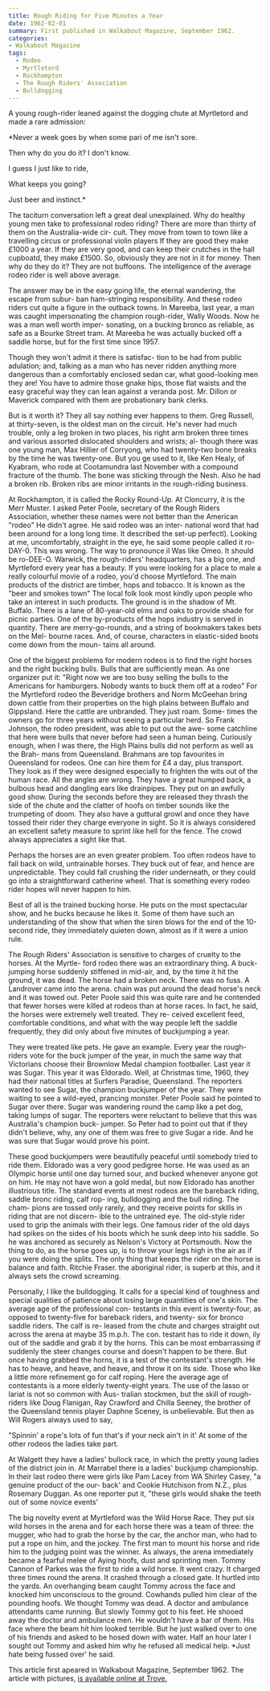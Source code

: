 ```yaml
---
title: Rough Riding for Five Minutes a Year
date: 1962-02-01
summary: First published in Walkabout Magazine, September 1962.
categories:
- Walkabout Magazine
tags:
  - Rodeo
  - Myrtletord
  - Rockhampton
  - The Rough Riders' Association
  - Bulldogging 
---
```


A young rough-rider leaned against the dogging chute at Myrtletord and made a rare admission: 

*Never a week goes by when some pari of me isn't sore. 

Then why do you do it? I don't know. 

I guess I just like to ride, 

What keeps you going? 

Just beer and instinct.* 

The taciturn conversation left a great deal unexplained. Why do healthy young men take to professional rodeo riding? There are more than thirty of them on the Australia-wide cir- cuit. They move from town to town like a travelling circus or professional violin players If they are good they make £1000 a year. If they are very good, and can keep their crutches in the hall cupboatd, they make £1500. So, obviously they are not in it for money. Then why do they do it? They are not buffoons. The intelligence of the average rodeo rider is well above average.

The answer may be in the easy going life, the eternal wandering, the escape from subur- ban ham-stringing responsibility. And these rodeo riders cut quite a figure in the outback towns. In Mareeba, last year, a man was caught impersonating the champion rough-rider, Wally Woods. Now he was a man well worth imper- sonating, on a bucking bronco as reliable, as safe as a Bourke Street tram. At Mareeba he was actually bucked off a saddle horse, but for the first time since 1957.

Though they won't admit it there is satisfac- tion to be had from public adulation; and, talking as a man who has never ridden anything more dangerous than a comfortably enclosed sedan car, what good-looking men they are! You have to admire those gnake hips, those flat waists and the easy graceful way they can lean against a veranda post. Mr. Dillon or Maverick compared with them are probationary bank clerks.

But is it worth it? They all say nothing ever happens to them. Greg Russell, at thirty-seven, is the oldest man on the circuit. He's never had much trouble, only a leg broken in two places, his right arm broken three times and various assorted dislocated shoulders and wrists; al- though there was one young man, Max Hillier of Corryong, who had twenty-two bone breaks by the time he was twenty-one. But you ge used to it, like Ken Healy, of Kyabram, who rode at Cootamundra last November with a compound fracture of the thumb. The bone was sticking through the Nesh. Also he had a broken rib. Broken ribs are minor irritants in the rough-riding business.


At Rockhampton, it is called the Rocky Round-Up. At Cloncurry, it is the Merr Muster. I asked Peter Poole, secretary of the Rough Riders Association, whether these names were not better than the American "rodeo" He didn't agree. He said rodeo was an inter- national word that had been around for a long long time. It described the set-up perfectl). Looking at me, uncomfortably, straight in the eye, he said some people called it ro-DAY-0. This was wrong. The way to pronounce il Was like Omeo. It should be ro-DEE-O. Warwick, the rough-riders' headquarters, has a big one, and Myrtleford every year has a beauty. If you were looking for a place to male a really colourful movie of a rodeo, you'd choose Myrtleford. The main products of the district are timber, hops and tobacco. It is known as the "beer and smokes town" The local folk look most kindly upon people who take an interest in such products. The ground is in the shadow of Mt. Buffalo. There is a lane of 80-year-old elms and oaks to provide shade for picnic parties. One of the by-products of the hops industry is served in quantity. There are merry-go-rounds, and a string of bookmakers takes bets on the Mel- bourne races. And, of course, characters in elastic-sided boots come down from the moun- tains all around.

One of the biggest problems for modern rodeos is to find the right horses and the right bucking bulls. Bulls that are sufficiently mean. As one organizer put it: "Right now we are too busy selling the bulls to the Americans for hamburgers. Nobody wants to buck them off at a rodeo" For the Myrtleford rodeo the Beveridge brothers and Norm McGeehan bring down cattle from their properties on the high plains between Buffalo and Gippsland. Here the cattle are unbranded. They just roam. Some- times the owners go for three years without seeing a particular herd. So Frank Johnson, the rodeo president, was able to put out the awe- some catchline that here were bulls that never before had seen a human being. Curiously enough, when I was there, the High Plains bulls did not perform as well as the Brah- mans from Queensland. Brahmans are top favourites in Oueensland for rodeos. One can hire them for £4 a day, plus transport. They look as if they were designed especially to frighten the wits out of the human race. All the angles are wrong. They have a great humped back, a bulbous head and dangling ears like drainpipes. They put on an awfully good show. During the seconds before they are released they thrash the side of the chute and the clatter of hoofs on timber sounds like the trumpeting of doom. They also have a guttural growl and once they have tossed their rider they charge everyone in sight. So it is always considered an excellent safety measure to sprint like hell for the fence. The crowd always appreciates a sight like that.

Perhaps the horses are an even greater problem. Too often rodeos have to fall back on wild, untrainable horses. They buck out of fear, and hence are unpredictable. They could fall crushing the rider underneath, or they could go into a straightforward catherine wheel. That is something every rodeo rider hopes will never happen to him.

Best of all is the trained bucking horse. He puts on the most spectacular show, and he bucks because he likes it. Some of them have such an understanding of the show that when the siren blows for the end of the 10-second ride, they immediately quieten down, almost as if it were a union rule.

The Rough Riders' Association is sensitive to charges of cruelty to the horses. At the Myrtle- ford rodeo there was an extraordinary thing. A buck-jumping horse suddenly stiffened in mid-air, and, by the time it hit the ground, it was dead. The horse had a broken neck. There was no fuss. A Landrover came into the arena. chain was put around the dead horse's neck and it was towed out. Peter Poole said this was quite rare and he contended that fewer horses were killed at rodeos than at horse races. In fact, he said, the horses were extremely well treated. They re- ceived excellent feed, comfortable conditions, and what with the way people left the saddle frequently, they did only about five minutes of buckjumping a year.

They were treated like pets. He gave an example. Every year the rough-riders vote for the buck jumper of the year, in much the same way that Victorians choose their Brownlow Medal champion footballer. Last year it was Sugar. This year it was Eldorado. Well, at Christmas time, 1960, they had their national titles at Surfers Paradise, Queensland. The reporters wanted to see Sugar, the champion buckjumper of the year. They were waiting to see a wild-eyed, prancing monster. Peter Poole said he pointed to Sugar over there. Sugar was wandering round the camp like a pet dog, taking lumps of sugar. The reporters were reluctant to believe that this was Australia's champion buck- jumper. So Peter had to point out that if they didn't believe, why, any one of them was free to give Sugar a ride. And he was sure that Sugar would prove his point.

These good buckjumpers were beautifully peaceful until somebody tried to ride them. Eldorado was a very good pedigree horse. He was used as an Olympic horse until one day turned sour, and bucked whenever anyone got on him. He may not have won a gold medal, but now Eldorado has another illustrious title. The standard events at mest rodeos are the bareback riding, saddle bronc riding, calf rop- ing, bulldogging and the bull riding. The cham- pions are tossed only rarely, and they receive points for skills in riding that are not discern- ible to the untrained eye. The old-style rider used to grip the animals with their legs. One famous rider of the old days had spikes on the sides of his boots which he sunk deep into his saddle. So he was anchored as securely as Nelson's Victory at Portsmouth. Now the thing to do, as the horse goes up, is to throw your legs high in the air as if you were doing the splits. The only thing that keeps the rider on the horse is balance and faith. Ritchie Fraser. the aboriginal rider, is superb at this, and it always sets the crowd screaming.

Personally, I like the bulldogging. It calls for a special kind of toughness and special qualities of patience about losing large quantities of one's skin. The average age of the professional con- testants in this event is twenty-four, as opposed to twenty-five for bareback riders, and twenty- six for bronco saddle riders. The calf is re- leased from the chute and charges straight out across the arena at maybe 35 m.p.h. The con. testant has to ride it down, ily out of the saddle and grab it by the horns. This can be most embarrassing if suddenly the steer changes course and doesn't happen to be there. But once having grabbed the horns, it is a test of the contestant's strength. He has to heave, and heave, and heave, and throw it on its side. Those who like a little more refinement go for calf roping. Here the average age of contestants is a more elderly twenty-eight years. The use of the lasso or lariat is not so common with Aus- tralian stockmen, but the skill of rough-riders like Doug Flanigan, Ray Crawford and Chilla Seeney, the brother of the Queensland tennis player Daphne Sceney, is unbelievable. But then as Will Rogers always used to say,

"Spinnin' a
rope's lots of fun
that's if your neck ain't
in it'
At some of the other rodeos the ladies take
part.

At Walgett they have a ladies' bullock race, in which the pretty young ladies of the district join in. At Marrabel there is a ladies' buckjump championship. In their last rodeo there were girls like Pam Lacey from WA Shirley Casey, "a genuine product of the our- back' and Cookie Hutchison from N.Z., plus Rosemary Duggan. As one reporter put it, "these girls would shake the teeth out of some novice events'

The big novelty event at Myrtleford was the Wild Horse Race. They put six wild horses in the arena and for each horse there was a team of three: the mugger, who had to grab the horse by the car, the anchor man, who had to put a rope on him, and the jockey. The first man to mount his horse and ride him to the judging point was the winner. As always, the arena immediately became a fearful melee of Aying hoofs, dust and sprinting men. Tommy Cannon of Parkes was the first to ride a wild horse. It went crazy. It charged three times round the arena. It crashed through a closed gate. It hurtled into the yards. An overhanging beam caught Tommy across the face and knocked him unconscious to the ground. Cowhands pulled him clear of the pounding hoofs. We thought Tommy was dead. A doctor and ambulance attendants came running. But slowly Tommy got to his feet. He shooed away the doctor and ambulance men. He wouldn't have a bar of them. His face where the beam hit him looked terrible. But he just walked over to one of his friends and asked to be hosed down with water. Half an hour later I sought out Tommy and asked him why he refused all medical help. *Just hate being fussed over' he said.

This article first apeared in Walkabout Magazine, September 1962. The article with pictures, [is available online at Trove.](https://nla.gov.au/nla.obj-752699070/view?sectionId=nla.obj-755724925&partId=nla.obj-752720703#page/n21/mode/1up)




